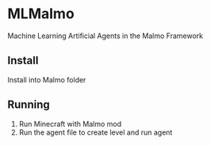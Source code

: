 # MLMalmo
Machine Learning Artificial Agents in the Malmo Framework

## Install

Install into Malmo folder

## Running

1. Run Minecraft with Malmo mod
2. Run the agent file to create level and run agent
